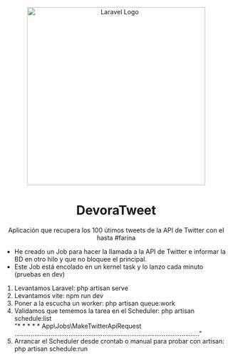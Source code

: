 <p align="center"><a href="https://laravel.com" target="_blank"><img src="https://raw.githubusercontent.com/laravel/art/master/logo-lockup/5%20SVG/2%20CMYK/1%20Full%20Color/laravel-logolockup-cmyk-red.svg" width="400" alt="Laravel Logo"></a></p>

<h1 align="center">DevoraTweet</h1>
<p align="center"> Aplicación que recupera los 100 útimos tweets de la API de Twitter con el hasta #farina </p>

- He creado un Job para hacer la llamada a la API de Twitter e informar la BD en otro hilo y que no bloquee el principal.<br>
- Este Job está encolado en un kernel task y lo lanzo cada minuto (pruebas en dev)<br>

1. Levantamos Laravel: php artisan serve<br>
2. Levantamos vite: npm run dev<br>
3. Poner a la escucha un worker: php artisan queue:work<br>
4. Validamos que tememos la tarea en el Scheduler:  php artisan schedule:list <br>
"* * * * *  App\Jobs\MakeTwitterApiRequest ......................................................................................................."<br>
4. Arrancar el Scheduler desde crontab o manual para probar con artisan: php artisan schedule:run 
